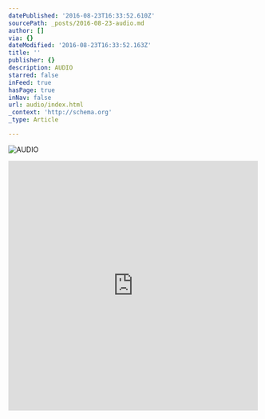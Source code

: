 ```yaml
---
datePublished: '2016-08-23T16:33:52.610Z'
sourcePath: _posts/2016-08-23-audio.md
author: []
via: {}
dateModified: '2016-08-23T16:33:52.163Z'
title: ''
publisher: {}
description: AUDIO
starred: false
inFeed: true
hasPage: true
inNav: false
url: audio/index.html
_context: 'http://schema.org'
_type: Article

---
```

![AUDIO](https://the-grid-user-content.s3-us-west-2.amazonaws.com/2fef93b5-3f4a-4858-b272-20134ae62591.jpg)

<iframe src="https://cdn.embedly.com/widgets/media.html?src=https%3A%2F%2Fw.soundcloud.com%2Fplayer%2F%3Fvisual%3Dtrue%26url%3Dhttp%253A%252F%252Fapi.soundcloud.com%252Ftracks%252F181356357%26show_artwork%3Dtrue&amp;url=https%3A%2F%2Fsoundcloud.com%2Falexmelcher%2Fifyoureallytry&amp;image=http%3A%2F%2Fi1.sndcdn.com%2Fartworks-000100132807-00u354-t500x500.jpg&amp;key=b7d04c9b404c499eba89ee7072e1c4f7&amp;type=text%2Fhtml&amp;schema=soundcloud" width="500" height="500" scrolling="no" frameborder="0" allowfullscreen="" style=""></iframe>